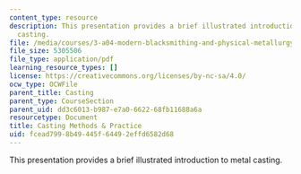 ```yaml
---
content_type: resource
description: This presentation provides a brief illustrated introduction to metal
  casting.
file: /media/courses/3-a04-modern-blacksmithing-and-physical-metallurgy-fall-2008/fcead7998b49445f64492effd6582d68_MIT3_A04f08_lec_casting.pdf
file_size: 5305506
file_type: application/pdf
learning_resource_types: []
license: https://creativecommons.org/licenses/by-nc-sa/4.0/
ocw_type: OCWFile
parent_title: Casting
parent_type: CourseSection
parent_uid: dd3c6013-b987-e7a0-6622-68fb11688a6a
resourcetype: Document
title: Casting Methods & Practice
uid: fcead799-8b49-445f-6449-2effd6582d68
---
```

This presentation provides a brief illustrated introduction to metal casting.